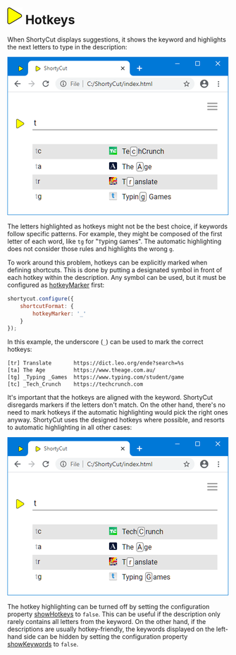 # ![](img/arrow.svg) Hotkeys

When ShortyCut displays suggestions, it shows the keyword and highlights the next letters to type in the description:

![](img/hotkeys-automatic.png)

The letters highlighted as hotkeys might not be the best choice, if keywords follow specific patterns.
For example, they might be composed of the first letter of each word, like `tg` for "`T`yping `G`ames".
The automatic highlighting does not consider those rules and highlights the wrong `g`.

To work around this problem, hotkeys can be explicitly marked when defining shortcuts.
This is done by putting a designated symbol in front of each hotkey within the description.
Any symbol can be used, but it must be configured as [hotkeyMarker](configuration.md#shortcutformathotkeymarker) first:

```javascript
shortycut.configure({
    shortcutFormat: {
        hotkeyMarker: '_'
    }
});
```

In this example, the underscore (`_`) can be used to mark the correct hotkeys:

```text
[tr] Translate       https://dict.leo.org/ende?search=%s
[ta] The Age         https://www.theage.com.au/
[tg] _Typing _Games  https://www.typing.com/student/game
[tc] _Tech_Crunch    https://techcrunch.com
```

It's important that the hotkeys are aligned with the keyword.
ShortyCut disregards markers if the letters don't match.
On the other hand, there's no need to mark hotkeys if the automatic highlighting would pick the right ones anyway.
ShortyCut uses the designed hotkeys where possible, and resorts to automatic highlighting in all other cases:

![](img/hotkeys-manual.png)

The hotkey highlighting can be turned off by setting the configuration property
[showHotkeys](configuration.md#homepagesuggestionsshowhotkeys) to `false`.
This can be useful if the description only rarely contains all letters from the keyword.
On the other hand, if the descriptions are usually hotkey-friendly,
the keywords displayed on the left-hand side can be hidden by setting the configuration property
[showKeywords](configuration.md#homepagesuggestionsshowkeywords) to `false`.
